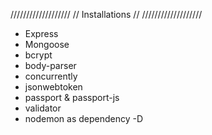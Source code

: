 ///////////////////
// Installations //
///////////////////

- Express
- Mongoose
- bcrypt
- body-parser
- concurrently
- jsonwebtoken
- passport & passport-js
- validator
- nodemon as dependency -D
